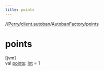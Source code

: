 ```yaml
---
title: points
---
```

//[Perry](../../../index.html)/[client.autoban](../index.html)/[AutobanFactory](index.html)/[points](points.html)



# points



[jvm]\
val [points](points.html): [Int](https://kotlinlang.org/api/latest/jvm/stdlib/kotlin/-int/index.html) = 1




